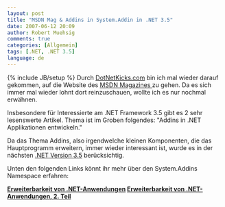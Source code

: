 ```yaml
---
layout: post
title: "MSDN Mag & Addins in System.Addin in .NET 3.5"
date: 2007-06-12 20:09
author: Robert Muehsig
comments: true
categories: [Allgemein]
tags: [.NET, .NET 3.5]
language: de
---
```

{% include JB/setup %}
Durch <a target="_blank" href="http://www.dotnetkicks.com" title="DotNetKicks">DotNetKicks.com</a> bin ich mal wieder darauf gekommen, auf die Website des <a target="_blank" href="http://msdn.microsoft.com/msdnmag/default.aspx" title="MSDN Mag">MSDN Magazines </a>zu gehen. Da es sich immer mal wieder lohnt dort reinzuschauen, wollte ich es nur nochmal erwähnen.

Insbesondere für Interessierte am .NET Framework 3.5 gibt es 2 sehr lesenswerte Artikel. Thema ist im Groben folgendes: "Addins in .NET Applikationen entwickeln."

Da das Thema Addins, also irgendwelche kleinen Komponenten, die das Hauptprogramm erweitern, immer wieder interessant ist, wurde es in der nächsten <a target="_blank" href="http://msdn2.microsoft.com/en-us/netframework/default.aspx" title=".NET Framework">.NET Version 3.5</a> berücksichtig.

Unten den folgenden Links könnt ihr mehr über den System.Addins Namespace erfahren:

<strong><a target="_blank" href="http://msdn.microsoft.com/msdnmag/issues/07/02/CLRInsideOut/default.aspx?loc=de" title="Erweiterbarkeit von .NET Anwendungen">Erweiterbarkeit von .NET-Anwendungen</a>
<a target="_blank" href="http://msdn.microsoft.com/msdnmag/issues/07/03/CLRInsideOut/default.aspx?loc=de#" title="Erweiterbarkeit von .NET Anwendungen Teil 2">Erweiterbarkeit von .NET-Anwendungen, 2. Teil</a></strong>
